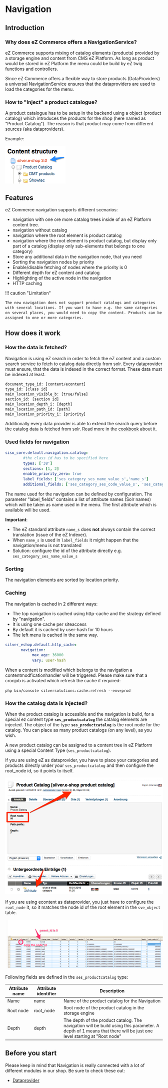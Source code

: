 # Navigation

## Introduction

### Why does eZ Commerce offers a NavigationService?

eZ Commerce supports mixing of catalog elements (products) provided by a storage engine and content from CMS eZ Platform. As long as product would be stored in eZ Platform the menu could be build by eZ twig functions and controllers. 

Since eZ Commerce offers a flexible way to store products (DataProviders) a universal NavigationService ensures that the dataproviders are used to load the categories for the menu. 

### How to "inject" a product catalogue?

A product catalogue has to be setup in the backend using a object (product catalog) which introduces the products for the shop (here named as "Product Catalog"). The reason is that product may come from different sources (aka dataproviders). 

Example: 

![](../img/navigation_5.png)

## Features

eZ Commerce navigation supports different scenarios:

- navigation with one ore more catalog trees inside of an eZ Platform content tree.
- navigation without catalog
- navigation where the root element is product catalog
- navigation where the root element is product catalog, but display only part of a catalog (display only sub-elements that belongs to one category)
- Store any additional data in the navigation node, that you need
- Sorting the navigation nodes by priority
- Enable/disable fetching of nodes where the priority is 0
- Different depth for eZ content and catalog
- Highlighting of the active node in the navigation
- HTTP caching  

!!! caution "Limitation"

    The new navigation does not support product catalogs and categories with several locations. If you want to have e.g. the same categories on several places, you would need to copy the content. Products can be assigned to one or more categories.

## How does it work

### How the data is fetched?

Navigation is using eZ search in order to fetch the eZ content and a custom search service to fetch to catalog data directly from solr. Every dataprovider must ensure, that the data is indexed in the correct format. These data must be indexed at least.

``` 
document_type_id: [content/econtent]
type_id: [class id]
main_location_visible_b: [true/false]
section_id: [section id]
main_location_depth_i: [depth]
main_location_path_id: [path]
main_location_priority_i: [priority]
```

Additionally every data provider is able to extend the search query before the catalog data is fetched from solr. Read more in the [cookbook](navigation_cookbook.md) about it.

### Used fields for navigation

``` yaml
siso_core.default.navigation.catalog:
        #the class id has to be specified here
        types: ['38']
        sections: [1, 2]
        enable_priority_zero: true
        label_fields: ['ses_category_ses_name_value_s','name_s']
        additional_fields: ['ses_category_ses_code_value_s', 'ses_category_ses_name_value_s' ]
```

The name used for the navigation can be defined by configuration. The parameter "label\_fields" contains a list of attribute names (Solr names) which will be taken as name used in the menu. The first attribute which is available will be used. 

**Important**:

  - The eZ standard attribute `name_s` does **not** always contain the correct translation (issue of the eZ Indexer). 
  - When `name_s` is used in `label_fields` it might happen that the navigation/menu is not translated
  - Solution: configure the id of the attribute directly e.g. `ses_category_ses_name_value_s`

### Sorting

The navigation elements are sorted by location priority.

### Caching

The navigation is cached in 2 different ways:

- The top navigation is cached using http-cache and the strategy defined by "navigation".
- It is using one cache per siteaccess
- By default it is cached by user-hash for 10 hours  
- The left menu is cached in the same way. 

``` yaml
silver_eshop.default.http_cache:
       navigation:
            max_age: 36000
            vary: user-hash
```

When a content is modified which belongs to the navigation a contentmodficationhandler will be triggered. Please make sure that a cronjob is activated which refresh the cache if required:

`php bin/console silversolutions:cache:refresh --env=prod`

### How the catalog data is injected?

When the product catalog is accessible and the navigation is build, for a special ez content type **`ses_productcatalog`** the catalog elements are injected. The object of the type **`ses_productcatalog`** is the root node for the catalog. You can place as many product catalogs (on any level), as you wish. 

A new product catalog can be assigned to a content tree in eZ Platform using a special Content Type (`ses_productcatalog`).

If you are using eZ as dataprovider, you have to place your categories and products directly under your `ses_productcatalog` and then configure the root\_node id, so it points to itself.

![](../img/navigation_6.png)

If you are using econtent as dataprovider, you just have to configure the `root_node` it, so it matches the node id of the root element in the `sve_object` table.

![](../img/navigation_7.png)

Following fields are defined in the `ses_productcatalog` type:

|Attribute name|Attribute identifier|Description|
|--- |--- |--- |
|Name|name|Name of the product catalog for the Navigation|
|Root node|root_node|Root node of the product catalog in the storage engine|
|Depth|depth|The depth of the product catalog. The navigation will be build using this parameter. A depth of 1 means that there will be just one level starting at "Root node"|

## Before you start 

Please keep in mind that Navigation is really connected with a lot of different modules in our shop. Be sure to check these out:

- [Dataprovider](../catalog/catalog_features/catalog_data_providers.md)
